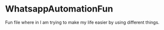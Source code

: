 # WhatsappAutomationFun

Fun file where in I am trying to make my life easier by using different things.
